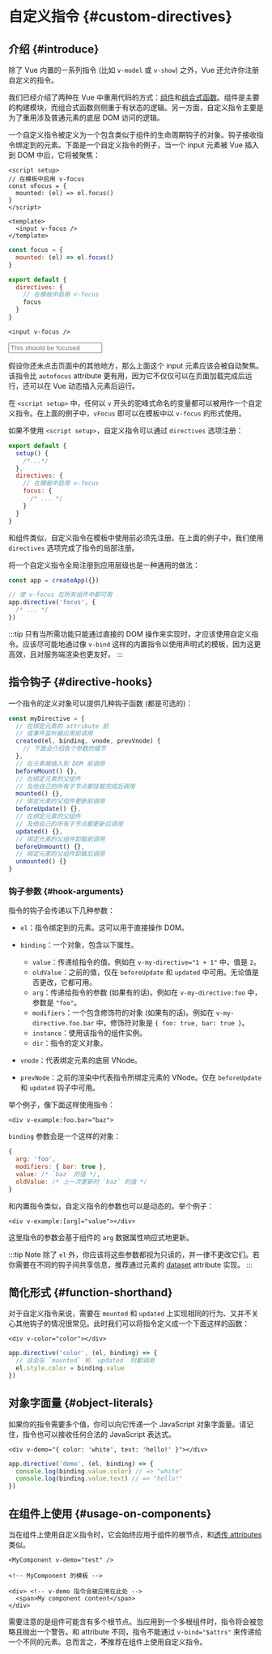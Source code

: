 # 自定义指令 {#custom-directives}

<script setup>
const vFocus = {
  mounted: el => {
    el.focus()
  }
}
</script>

## 介绍 {#introduce}

除了 Vue 内置的一系列指令 (比如 `v-model` 或 `v-show`) 之外，Vue 还允许你注册自定义的指令。

我们已经介绍了两种在 Vue 中重用代码的方式：[组件](/guide/essentials/component-basics.html)和[组合式函数](./composables)。组件是主要的构建模块，而组合式函数则侧重于有状态的逻辑。另一方面，自定义指令主要是为了重用涉及普通元素的底层 DOM 访问的逻辑。

一个自定义指令被定义为一个包含类似于组件的生命周期钩子的对象。钩子接收指令绑定到的元素。下面是一个自定义指令的例子，当一个 input 元素被 Vue 插入到 DOM 中后，它将被聚焦：

<div class="composition-api">

```vue
<script setup>
// 在模板中启用 v-focus
const vFocus = {
  mounted: (el) => el.focus()
}
</script>

<template>
  <input v-focus />
</template>
```

</div>

<div class="options-api">

```js
const focus = {
  mounted: (el) => el.focus()
}

export default {
  directives: {
    // 在模板中启用 v-focus
    focus
  }
}
```

```vue-html
<input v-focus />
```

</div>

<div class="demo">
  <input v-focus placeholder="This should be focused" />
</div>

假设你还未点击页面中的其他地方，那么上面这个 input 元素应该会被自动聚焦。该指令比 `autofocus` attribute 更有用，因为它不仅仅可以在页面加载完成后运行，还可以在 Vue 动态插入元素后运行。

<div class="composition-api">

在 `<script setup>` 中，任何以 `v` 开头的驼峰式命名的变量都可以被用作一个自定义指令。在上面的例子中，`vFocus` 即可以在模板中以 `v-focus` 的形式使用。

如果不使用 `<script setup>`，自定义指令可以通过 `directives` 选项注册：

```js
export default {
  setup() {
    /*...*/
  },
  directives: {
    // 在模板中启用 v-focus
    focus: {
      /* ... */
    }
  }
}
```

</div>

<div class="options-api">

和组件类似，自定义指令在模板中使用前必须先注册。在上面的例子中，我们使用 `directives` 选项完成了指令的局部注册。

</div>

将一个自定义指令全局注册到应用层级也是一种通用的做法：

```js
const app = createApp({})

// 使 v-focus 在所有组件中都可用
app.directive('focus', {
  /* ... */
})
```

:::tip
只有当所需功能只能通过直接的 DOM 操作来实现时，才应该使用自定义指令。应该尽可能地通过像 `v-bind` 这样的内置指令以使用声明式的模板，因为这更高效，且对服务端渲染也更友好。
:::

## 指令钩子 {#directive-hooks}

一个指令的定义对象可以提供几种钩子函数 (都是可选的)：

```js
const myDirective = {
  // 在绑定元素的 attribute 前
  // 或事件监听器应用前调用
  created(el, binding, vnode, prevVnode) {
    // 下面会介绍各个参数的细节
  },
  // 在元素被插入到 DOM 前调用
  beforeMount() {},
  // 在绑定元素的父组件
  // 及他自己的所有子节点都挂载完成后调用
  mounted() {},
  // 绑定元素的父组件更新前调用
  beforeUpdate() {},
  // 在绑定元素的父组件
  // 及他自己的所有子节点都更新后调用
  updated() {},
  // 绑定元素的父组件卸载前调用
  beforeUnmount() {},
  // 绑定元素的父组件卸载后调用
  unmounted() {}
}
```

### 钩子参数 {#hook-arguments}

指令的钩子会传递以下几种参数：

- `el`：指令绑定到的元素。这可以用于直接操作 DOM。

- `binding`：一个对象，包含以下属性。

  - `value`：传递给指令的值。例如在 `v-my-directive="1 + 1"` 中，值是 `2`。
  - `oldValue`：之前的值，仅在 `beforeUpdate` 和 `updated` 中可用。无论值是否更改，它都可用。
  - `arg`：传递给指令的参数 (如果有的话)。例如在 `v-my-directive:foo` 中，参数是 `"foo"`。
  - `modifiers`：一个包含修饰符的对象 (如果有的话)。例如在 `v-my-directive.foo.bar` 中，修饰符对象是 `{ foo: true, bar: true }`。
  - `instance`：使用该指令的组件实例。
  - `dir`：指令的定义对象。

- `vnode`：代表绑定元素的底层 VNode。
- `prevNode`：之前的渲染中代表指令所绑定元素的 VNode。仅在 `beforeUpdate` 和 `updated` 钩子中可用。

举个例子，像下面这样使用指令：

```vue-html
<div v-example:foo.bar="baz">
```

`binding` 参数会是一个这样的对象：

```js
{
  arg: 'foo',
  modifiers: { bar: true },
  value: /* `baz` 的值 */,
  oldValue: /* 上一次更新时 `baz` 的值 */
}
```

和内置指令类似，自定义指令的参数也可以是动态的。举个例子：

```vue-html
<div v-example:[arg]="value"></div>
```

这里指令的参数会基于组件的 `arg` 数据属性响应式地更新。

:::tip Note
除了 `el` 外，你应该将这些参数都视为只读的，并一律不更改它们。若你需要在不同的钩子间共享信息，推荐通过元素的 [dataset](https://developer.mozilla.org/en-US/docs/Web/API/HTMLElement/dataset) attribute 实现。
:::

## 简化形式 {#function-shorthand}

对于自定义指令来说，需要在 `mounted` 和 `updated` 上实现相同的行为、又并不关心其他钩子的情况很常见。此时我们可以将指令定义成一个下面这样的函数：

```vue-html
<div v-color="color"></div>
```

```js
app.directive('color', (el, binding) => {
  // 这会在 `mounted` 和 `updated` 时都调用
  el.style.color = binding.value
})
```

## 对象字面量 {#object-literals}

如果你的指令需要多个值，你可以向它传递一个 JavaScript 对象字面量。请记住，指令也可以接收任何合法的 JavaScript 表达式。

```vue-html
<div v-demo="{ color: 'white', text: 'hello!' }"></div>
```

```js
app.directive('demo', (el, binding) => {
  console.log(binding.value.color) // => "white"
  console.log(binding.value.text) // => "hello!"
})
```

## 在组件上使用 {#usage-on-components}

当在组件上使用自定义指令时，它会始终应用于组件的根节点，和[透传 attributes](/guide/components/attrs.html) 类似。

```vue-html
<MyComponent v-demo="test" />
```

```vue-html
<!-- MyComponent 的模板 -->

<div> <!-- v-demo 指令会被应用在此处 -->
  <span>My component content</span>
</div>
```

需要注意的是组件可能含有多个根节点。当应用到一个多根组件时，指令将会被忽略且抛出一个警告。和 attribute 不同，指令不能通过 `v-bind="$attrs"` 来传递给一个不同的元素。总而言之，**不**推荐在组件上使用自定义指令。
